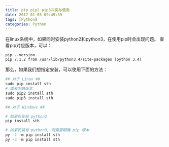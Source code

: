 ```yaml
---
title: pip pip2 pip3冲突与使用
date: 2017-01-05 09:49:39
tags: [Python]
categories: Python
---
```

在linux系统中，如果同时安装python2和python3，在使用pip时会出现问题。
查看pip对应版本，可以：
```
pip --version
pip 7.1.2 from /usr/lib/python3.4/site-packages (python 3.4)
```
那么，如果我们想指定安装，可以使用下面的方法：
```python
## 对于 Linux ##
sudo pip install sth
# 或者明确版本
sudo pip2 install sth
sudo pip3 install sth

## 对于 Windows ##

# 如果仅安装 python2
pip install sth

# 如果安装有 python3, 则需要明确 pip 版本
py -2 -m pip install sth
py -3 -m pip install sth
```

